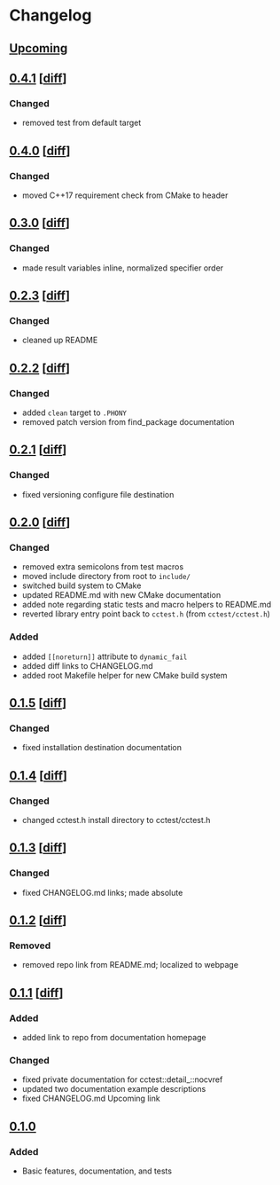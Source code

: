 # Changelog

## [Upcoming](https://github.com/jpcx/cctest/compare/0.4.1...devel)

## [0.4.1](https://github.com/jpcx/cctest/releases/tag/0.4.1) \[[diff](https://github.com/jpcx/cctest/compare/0.4.0...0.4.1)\]

### Changed

- removed test from default target

## [0.4.0](https://github.com/jpcx/cctest/releases/tag/0.4.1) \[[diff](https://github.com/jpcx/cctest/compare/0.3.0...0.4.0)\]

### Changed

- moved C++17 requirement check from CMake to header

## [0.3.0](https://github.com/jpcx/cctest/releases/tag/0.3.0) \[[diff](https://github.com/jpcx/cctest/compare/0.2.3...0.3.0)\]

### Changed

- made result variables inline, normalized specifier order

## [0.2.3](https://github.com/jpcx/cctest/releases/tag/0.2.3) \[[diff](https://github.com/jpcx/cctest/compare/0.2.2...0.2.3)\]

### Changed

- cleaned up README

## [0.2.2](https://github.com/jpcx/cctest/releases/tag/0.2.2) \[[diff](https://github.com/jpcx/cctest/compare/0.2.1...0.2.2)\]

### Changed

- added `clean` target to `.PHONY` 
- removed patch version from find_package documentation

## [0.2.1](https://github.com/jpcx/cctest/releases/tag/0.2.1) \[[diff](https://github.com/jpcx/cctest/compare/0.2.0...0.2.1)\]

### Changed

- fixed versioning configure file destination

## [0.2.0](https://github.com/jpcx/cctest/releases/tag/0.2.0) \[[diff](https://github.com/jpcx/cctest/compare/0.1.5...0.2.0)\]

### Changed

- removed extra semicolons from test macros
- moved include directory from root to `include/`
- switched build system to CMake
- updated README.md with new CMake documentation
- added note regarding static tests and macro helpers to README.md
- reverted library entry point back to `cctest.h` (from `cctest/cctest.h`)

### Added

- added `[[noreturn]]` attribute to `dynamic_fail`
- added diff links to CHANGELOG.md
- added root Makefile helper for new CMake build system

## [0.1.5](https://github.com/jpcx/cctest/releases/tag/0.1.5) \[[diff](https://github.com/jpcx/cctest/compare/0.1.4...0.1.5)\]

### Changed

- fixed installation destination documentation

## [0.1.4](https://github.com/jpcx/cctest/releases/tag/0.1.4) \[[diff](https://github.com/jpcx/cctest/compare/0.1.3...0.1.4)\]

### Changed

- changed cctest.h install directory to cctest/cctest.h

## [0.1.3](https://github.com/jpcx/cctest/releases/tag/0.1.3) \[[diff](https://github.com/jpcx/cctest/compare/0.1.2...0.1.3)\]

### Changed

- fixed CHANGELOG.md links; made absolute

## [0.1.2](https://github.com/jpcx/cctest/releases/tag/0.1.2) \[[diff](https://github.com/jpcx/cctest/compare/0.1.1...0.1.2)\]

### Removed

- removed repo link from README.md; localized to webpage

## [0.1.1](https://github.com/jpcx/cctest/releases/tag/0.1.1) \[[diff](https://github.com/jpcx/cctest/compare/0.1.0...0.1.1)\]

### Added

- added link to repo from documentation homepage

### Changed

- fixed private documentation for cctest::detail_::nocvref
- updated two documentation example descriptions
- fixed CHANGELOG.md Upcoming link

## [0.1.0](https://github.com/jpcx/cctest/releases/tag/0.1.0)

### Added

- Basic features, documentation, and tests
